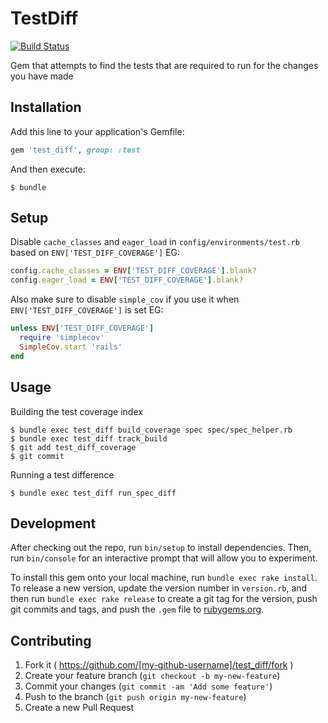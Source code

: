 # TestDiff
[![Build Status](https://travis-ci.org/grantspeelman/test_diff.svg?branch=master)](https://travis-ci.org/grantspeelman/test_diff)

Gem that attempts to find the tests that are required to run for the changes you have made

## Installation

Add this line to your application's Gemfile:

```ruby
gem 'test_diff', group: :test
```

And then execute:

    $ bundle

## Setup

Disable `cache_classes` and `eager_load` in `config/environments/test.rb` based on `ENV['TEST_DIFF_COVERAGE']`
EG:

```ruby
config.cache_classes = ENV['TEST_DIFF_COVERAGE'].blank?
config.eager_load = ENV['TEST_DIFF_COVERAGE'].blank?
```

Also make sure to disable `simple_cov` if you use it when `ENV['TEST_DIFF_COVERAGE']` is set
EG:

```ruby
unless ENV['TEST_DIFF_COVERAGE']
  require 'simplecov'
  SimpleCov.start 'rails'
end
```

## Usage

Building the test coverage index

    $ bundle exec test_diff build_coverage spec spec/spec_helper.rb
    $ bundle exec test_diff track_build
    $ git add test_diff_coverage
    $ git commit

Running a test difference

    $ bundle exec test_diff run_spec_diff

## Development

After checking out the repo, run `bin/setup` to install dependencies. Then, run `bin/console` for an interactive prompt that will allow you to experiment.

To install this gem onto your local machine, run `bundle exec rake install`. To release a new version, update the version number in `version.rb`, and then run `bundle exec rake release` to create a git tag for the version, push git commits and tags, and push the `.gem` file to [rubygems.org](https://rubygems.org).

## Contributing

1. Fork it ( https://github.com/[my-github-username]/test_diff/fork )
2. Create your feature branch (`git checkout -b my-new-feature`)
3. Commit your changes (`git commit -am 'Add some feature'`)
4. Push to the branch (`git push origin my-new-feature`)
5. Create a new Pull Request
